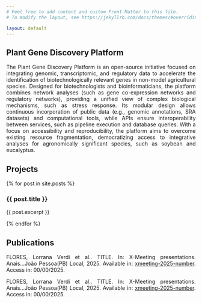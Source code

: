 ```yaml
---
# Feel free to add content and custom Front Matter to this file.
# To modify the layout, see https://jekyllrb.com/docs/themes/#overriding-theme-defaults

layout: default
---
```


## Plant Gene Discovery Platform

<p align="justify">
    The Plant Gene Discovery Platform is an open-source initiative focused on integrating genomic, transcriptomic, and regulatory data to accelerate the identification of biotechnologically relevant genes in non-model agricultural species. Designed for biotechnologists and bioinformaticians, the platform combines network analyses (such as gene co-expression networks and regulatory networks), providing a unified view of complex biological mechanisms, such as stress response. Its modular design allows continuous incorporation of public data (e.g., genomic annotations, SRA datasets) and computational tools, while APIs ensure interoperability between services, such as pipeline execution and database queries. With a focus on accessibility and reproducibility, the platform aims to overcome existing resource fragmentation, democratizing access to integrative analyses for agronomically significant species, such as soybean and eucalyptus. 
</p>

## Projects

{% for post in site.posts %}

  <h3>{{ post.title }}</h3>
  <p>{{ post.excerpt }}</p>
{% endfor %}

## Publications

<p align="justify">
FLORES, Lorrana Verdi et al.. TITLE. In: X-Meeting presentations. Anais...João Pessoa(PB) Local, 2025. Available in: <a href="" target="_blank">xmeeting-2025-number</a>. Access in: 00/00/2025.
</p>

<p align="justify">
FLORES, Lorrana Verdi et al.. TITLE. In: X-Meeting presentations. Anais...João Pessoa(PB) Local, 2025. Available in: <a href="" target="_blank">xmeeting-2025-number</a>. Access in: 00/00/2025.
</p>
